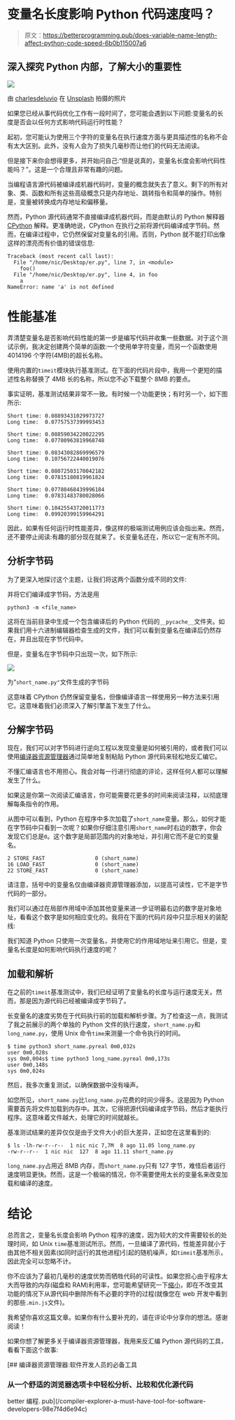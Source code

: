 # 变量名长度影响 Python 代码速度吗？

> 原文：<https://betterprogramming.pub/does-variable-name-length-affect-python-code-speed-6b0b115007a6>

## 深入探究 Python 内部，了解大小的重要性

![](img/70d3caa0ef88a497217f01b5ab1bba2b.png)

由 [charlesdeluvio](https://unsplash.com/@charlesdeluvio?utm_source=medium&utm_medium=referral) 在 [Unsplash](https://unsplash.com?utm_source=medium&utm_medium=referral) 拍摄的照片

如果您已经从事代码优化工作有一段时间了，您可能会遇到以下问题:变量名的长度是否会以任何方式影响代码运行时性能？

起初，您可能认为使用三个字符的变量名在执行速度方面与更具描述性的名称不会有太大区别。此外，没有人会为了损失几毫秒而让他们的代码无法阅读。

但是接下来你会想得更多，并开始问自己:“但是说真的，变量名长度会影响代码性能吗？”。这是一个合理且非常有趣的问题。

当编程语言源代码被编译成机器代码时，变量的概念就失去了意义。剩下的所有对象、类、函数和所有这些高级概念只是内存地址、跳转指令和简单的操作。特别是，变量被转换成内存地址和偏移量。

然而，Python 源代码通常不直接编译成机器代码，而是由默认的 Python 解释器 [CPython](https://en.wikipedia.org/wiki/CPython) 解释。更准确地说，CPython 在执行之前将源代码编译成字节码。然而，在编译过程中，它仍然保留对变量名的引用。否则，Python 就不能打印出像这样的漂亮而有价值的错误信息:

```
Traceback (most recent call last):
  File "/home/nic/Desktop/er.py", line 7, in <module>
    foo()
  File "/home/nic/Desktop/er.py", line 4, in foo
    a
NameError: name 'a' is not defined
```

# 性能基准

弄清楚变量名是否影响代码性能的第一步是编写代码并收集一些数据。对于这个测试示例，我决定创建两个简单的函数:一个使用单字符变量，而另一个函数使用 4014196 个字符(4MB)的超长名称。

使用内置的`timeit`模块执行基准测试。在下面的代码片段中，我用一个更短的描述性名称替换了 4MB 长的名称，所以您不必下载整个 8MB 的要点。

事实证明，基准测试结果非常不一致。有时候一个功能更快；有时另一个，如下图所示:

```
Short time: 0.08893431029973727
Long time:  0.07757537399993453

Short time: 0.08859034220022295
Long time:  0.07780963819968748

Short time: 0.08343082869996579
Long time:  0.10756722440019076

Short time: 0.08072503170042182
Long time:  0.07815180819961824

Short time: 0.07780468439996184
Long time:  0.07831483780028066

Short time: 0.10425543720011773
Long time:  0.09920399159964291
```

因此，如果有任何运行时性能差异，像这样的极端测试用例应该会指出来。然而，还不要停止阅读:有趣的部分现在就来了。长变量名还在，所以它一定有所不同。

## 分析字节码

为了更深入地探讨这个主题，让我们将这两个函数分成不同的文件:

并将它们编译成字节码，方法是用

`python3 -m <file_name>`

这将在当前目录中生成一个包含编译后的 Python 代码的`__pycache__`文件夹。如果我们用十六进制编辑器检查生成的文件，我们可以看到变量名在编译后仍然存在，并且出现在字节代码中。

但是，变量名在字节码中只出现一次，如下所示:

![](img/fa0486336ef98bc86394560c389ddf5f.png)

为“`short_name.py"`文件生成的字节码

这意味着 CPython 仍然保留变量名，但像编译语言一样使用另一种方法来引用它。这意味着我们必须深入了解引擎盖下发生了什么。

## 分解字节码

现在，我们可以对字节码进行逆向工程以发现变量是如何被引用的，或者我们可以使用[编译器资源管理器](https://godbolt.org/)通过简单地复制粘贴 Python 源代码来轻松地反汇编它。

不懂汇编语言也不用担心。我会对每一行进行彻底的评论，这样任何人都可以理解发生了什么。

如果这是你第一次阅读汇编语言，你可能需要花更多的时间来阅读注释，以彻底理解每条指令的作用。

从图中可以看到，Python 在程序中多次加载了`short_name`变量。那么，如何才能在字节码中只看到一次呢？如果你仔细注意引用`short_name`时右边的数字，你会发现它们总是`0`。这个数字是局部范围内的对象地址，并引用它而不是它的变量名。

```
2 STORE_FAST                0 (short_name)
16 LOAD_FAST                0 (short_name)
22 STORE_FAST               0 (short_name)
```

请注意，括号中的变量名仅由编译器资源管理器添加，以提高可读性，它不是字节代码的一部分。

我们可以通过在局部作用域中添加其他变量来进一步证明最右边的数字是对象地址，看看这个数字是如何相应变化的。我将在下面的代码片段中只显示相关的装配线:

我们知道 Python 只使用一次变量名，并使用它的作用域地址来引用它。但是，变量名长度是如何影响代码执行速度的呢？

## 加载和解析

在之前的`timeit`基准测试中，我们已经证明了变量名的长度与运行速度无关。然而，那是因为源代码已经被编译成字节码了。

长变量名的速度劣势在于代码执行前的加载和解析步骤。为了检查这一点，我测试了我之前展示的两个单独的 Python 文件的执行速度，`short_name.py`和`long_name.py`，使用 Unix 命令`time`来测量一个命令执行的时间。

```
$ time python3 short_name.pyreal 0m0,032s
user 0m0,028s
sys 0m0,004s$ time python3 long_name.pyreal 0m0,173s
user 0m0,148s
sys 0m0,024s
```

然后，我多次重复测试，以确保数据中没有噪声。

如您所见，`short_name.py`比`long_name.py`花费的时间少得多。这是因为 Python 需要首先将文件加载到内存中。其次，它得把源代码编译成字节码，然后才能执行程序。这意味着文件越大，处理它的时间就越长。

基准测试结果的差异仅仅是由于文件大小的巨大差异，正如您在这里看到的:

```
$ ls -lh-rw-r--r--  1 nic nic 7,7M  8 ago 11.05 long_name.py
-rw-r--r--  1 nic nic  127  8 ago 11.11 short_name.py
```

`long_name.py`占用近 8MB 内存，而`short_name.py`只有 127 字节，难怪后者运行速度明显更快。然而，这是一个极端的情况，你不需要使用太长的变量名来改变加载和编译的速度。

# 结论

总而言之，变量名长度会影响 Python 程序的速度，因为较大的文件需要较长的处理时间，如 Unix `time`基准测试所示。然而，一旦编译了源代码，性能差异就小于由其他不相关因素(如同时运行的其他进程)引起的随机噪声，如`timeit`基准所示，因此完全可以忽略不计。

你不应该为了最初几毫秒的速度优势而牺牲代码的可读性。如果您担心由于程序太大而导致的内存(磁盘和 RAM)利用率，您可能希望研究一下[缩小](https://en.wikipedia.org/wiki/Minification_(programming))，即在不改变其功能的情况下从源代码中删除所有不必要的字符的过程(就像您在 web 开发中看到的那些`.min.js`文件)。

我希望你喜欢这篇文章。如果你有什么要补充的，请在评论中分享你的想法。感谢阅读！

如果你想了解更多关于编译器资源管理器，我用来反汇编 Python 源代码的工具，看看下面这个故事:

[](/compiler-explorer-a-must-have-tool-for-software-developers-98e7f4d6e94c) [## 编译器资源管理器:软件开发人员的必备工具

### 从一个舒适的浏览器选项卡中轻松分析、比较和优化源代码

better 编程. pub](/compiler-explorer-a-must-have-tool-for-software-developers-98e7f4d6e94c)